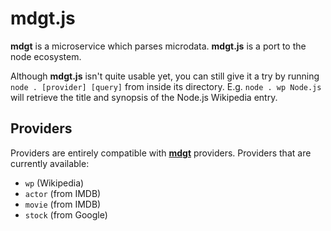 mdgt.js
=======
**mdgt** is a microservice which parses microdata.  **mdgt.js** is a port
to the node ecosystem.

Although **mdgt.js** isn't quite usable yet, you can still give it a try
by running `node . [provider] [query]` from inside its directory. E.g.
`node . wp Node.js` will retrieve the title and synopsis of the Node.js
Wikipedia entry.

Providers
---------
Providers are entirely compatible with [**mdgt**](https://github.com/jjcamp/mdgt)
providers.  Providers that are currently available:
* `wp` (Wikipedia)
* `actor` (from IMDB)
* `movie` (from IMDB)
* `stock` (from Google)
